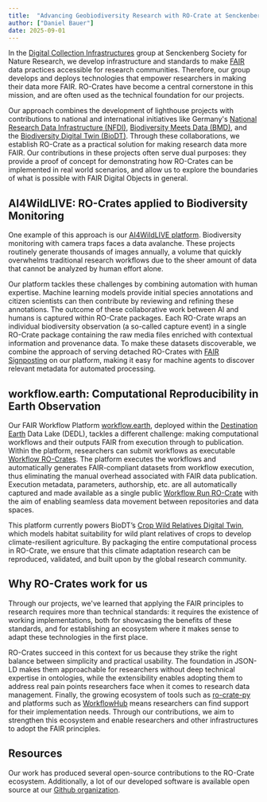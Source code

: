 ```yaml
---
title:  "Advancing Geobiodiversity Research with RO-Crate at Senckenberg"
author: ["Daniel Bauer"]
date: 2025-09-01
---
```


In the [Digital Collection Infrastructures](https://www.senckenberg.de/en/science/research-infrastructure/sdmc/geobiodiversity-informatics/digital-collection-infrastructures/) group
at Senckenberg Society for Nature Research,
we develop infrastructure and standards to make
[FAIR](https://www.go-fair.org/fair-principles/) data practices accessible
for research communities.
Therefore, our group develops and deploys technologies
that empower researchers in making their data more FAIR.
RO-Crates have become a central cornerstone in this mission,
and are often used as the technical foundation for our projects.

Our approach combines the development of lighthouse projects
with contributions to national and international initiatives like
Germany's [National Research Data Infrastructure (NFDI)](http://nfdi.de/),
[Biodiversity Meets Data (BMD)](https://bmd-project.eu/),
and the [Biodiversity Digital Twin (BioDT)](https://biodt.eu/).
Through these collaborations,
we establish RO-Crate as a practical solution
for making research data more FAIR.
Our contributions in these projects often serve dual purposes:
they provide a proof of concept for
demonstrating how RO-Crates can be implemented in real world scenarios,
and allow us to explore the boundaries of what is possible with FAIR Digital Objects in general.

## AI4WildLIVE: RO-Crates applied to Biodiversity Monitoring

One example of this approach is our [AI4WildLIVE platform](https://wildlive.senckenberg.de).
Biodiversity monitoring with camera traps faces a data avalanche.
These projects routinely generate thousands of images annually,
a volume that quickly overwhelms traditional research workflows
due to the sheer amount of data that cannot be analyzed by human effort alone. 

Our platform tackles these challenges by combining automation with human expertise.
Machine learning models provide initial species annotations
and citizen scientists can then contribute by reviewing and refining these annotations.
The outcome of these collaborative work between AI and humans
is captured within RO-Crate packages.
Each RO-Crate wraps an individual biodiversity observation (a so-called capture event)
in a single RO-Crate package containing the raw media files
enriched with contextual information and provenance data.
To make these datasets discoverable, we combine the approach
of serving detached RO-Crates with [FAIR Signposting](https://signposting.org/FAIR/) on our platform,
making it easy for machine agents to discover relevant metadata for automated processing.

## workflow.earth: Computational Reproducibility in Earth Observation

Our FAIR Workflow Platform [workflow.earth](https://workflow.earth),
deployed within the [Destination Earth](http://destination-earth.eu/) Data Lake (DEDL),
tackles a different challenge:
making computational workflows and their outputs FAIR
from execution through to publication.
Within the platform, researchers can submit workflows as executable [Workflow RO-Crates](https://w3id.org/workflowhub/workflow-ro-crate/).
The platform executes the workflows and automatically generates
FAIR-compliant datasets from workflow execution,
thus eliminating the manual overhead associated with FAIR data publication.
Execution metadata, parameters, authorship, etc. are all automatically captured
and made available as a single public [Workflow Run RO-Crate](https://w3id.org/ro/wfrun/workflow/0.5)
with the aim of enabling seamless data movement between repositories and data spaces.

This platform currently powers BioDT’s [Crop Wild Relatives Digital Twin](https://biodt.eu/use-cases/crop-wild-relatives),
which models habitat suitability for wild plant relatives of crops
to develop climate-resilient agriculture.
By packaging the entire computational process in RO-Crate,
we ensure that this climate adaptation research can be reproduced,
validated, and built upon by the global research community.

## Why RO-Crates work for us

Through our projects, we've learned that
applying the FAIR principles to research requires more than technical standards:
it requires the existence of working implementations,
both for showcasing the benefits of these standards,
and for establishing an ecosystem where it makes sense to adapt these technologies in the first place.

RO-Crates succeed in this context for us because
they strike the right balance between simplicity and practical usability.
The foundation in JSON-LD makes them approachable for researchers without
deep technical expertise in ontologies, while the extensibility enables
adopting them to address real pain points researchers face
when it comes to research data management.
Finally, the growing ecosystem of tools such as [ro-crate-py](https://github.com/ResearchObject/ro-crate-py)
and platforms such as [WorkflowHub](https://workflowhub.eu/) means
researchers can find support for their implementation needs.
Through our contributions, we aim to strengthen this ecosystem
and enable researchers and other infrastructures to adopt the FAIR principles.

## Resources

Our work has produced several open-source contributions to the RO-Crate ecosystem.
Additionally, a lot of our developed software is available open source
at our [Github organization](https://github.com/Senckenberg-DCBiodivIT).
